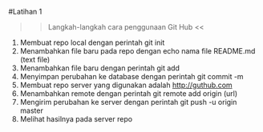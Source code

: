 #Latihan 1


>> Langkah-langkah cara penggunaan Git Hub <<

1. Membuat repo local dengan perintah git init
2. Menambahkan file baru pada repo dengan echo nama file README.md (text file)
3. Menambahkan file baru dengan perintah git add
4. Menyimpan perubahan ke database dengan perintah git commit -m
5. Membuat repo server yang digunakan adalah http://guthub.com
6. Menambahkan remote dengan perintah git remote add origin (url)
7. Mengirim perubahan ke server dengan perintah git push -u origin master
8. Melihat hasilnya pada server repo